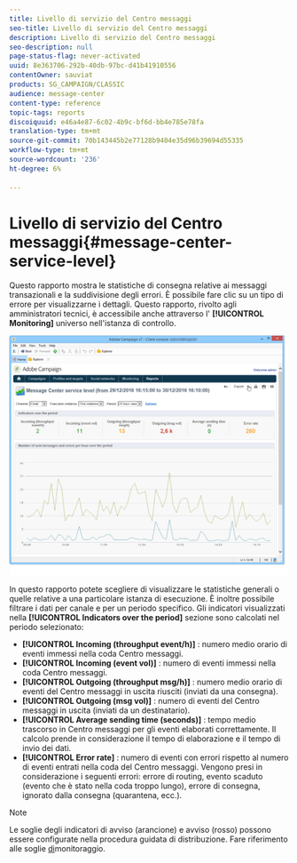 ```yaml
---
title: Livello di servizio del Centro messaggi
seo-title: Livello di servizio del Centro messaggi
description: Livello di servizio del Centro messaggi
seo-description: null
page-status-flag: never-activated
uuid: 8e363706-292b-40db-97bc-d41b41910556
contentOwner: sauviat
products: SG_CAMPAIGN/CLASSIC
audience: message-center
content-type: reference
topic-tags: reports
discoiquuid: e46a4e87-6c02-4b9c-bf6d-bb4e785e78fa
translation-type: tm+mt
source-git-commit: 70b143445b2e77128b9404e35d96b39694d55335
workflow-type: tm+mt
source-wordcount: '236'
ht-degree: 6%

---
```



# Livello di servizio del Centro messaggi{#message-center-service-level}

Questo rapporto mostra le statistiche di consegna relative ai messaggi transazionali e la suddivisione degli errori. È possibile fare clic su un tipo di errore per visualizzarne i dettagli. Questo rapporto, rivolto agli amministratori tecnici, è accessibile anche attraverso l&#39; **[!UICONTROL Monitoring]** universo nell&#39;istanza di controllo.

![](assets/mc_reports_1.png)

In questo rapporto potete scegliere di visualizzare le statistiche generali o quelle relative a una particolare istanza di esecuzione. È inoltre possibile filtrare i dati per canale e per un periodo specifico. Gli indicatori visualizzati nella **[!UICONTROL Indicators over the period]** sezione sono calcolati nel periodo selezionato:

* **[!UICONTROL Incoming (throughput event/h)]** : numero medio orario di eventi immessi nella coda Centro messaggi.
* **[!UICONTROL Incoming (event vol)]** : numero di eventi immessi nella coda Centro messaggi.
* **[!UICONTROL Outgoing (throughput msg/h)]** : numero medio orario di eventi del Centro messaggi in uscita riusciti (inviati da una consegna).
* **[!UICONTROL Outgoing (msg vol)]** : numero di eventi del Centro messaggi in uscita (inviati da un destinatario).
* **[!UICONTROL Average sending time (seconds)]** : tempo medio trascorso in Centro messaggi per gli eventi elaborati correttamente. Il calcolo prende in considerazione il tempo di elaborazione e il tempo di invio dei dati.
* **[!UICONTROL Error rate]** : numero di eventi con errori rispetto al numero di eventi entrati nella coda del Centro messaggi. Vengono presi in considerazione i seguenti errori: errore di routing, evento scaduto (evento che è stato nella coda troppo lungo), errore di consegna, ignorato dalla consegna (quarantena, ecc.).

>[!NOTE]
>
>Le soglie degli indicatori di avviso (arancione) e avviso (rosso) possono essere configurate nella procedura guidata di distribuzione. Fare riferimento alle soglie [di](../../message-center/using/monitoring-thresholds.md)monitoraggio.

